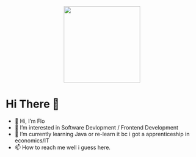 <div id="header" align="center">
  <img src="https://media.giphy.com/media/h408T6Y5GfmXBKW62l/giphy.gif" width="200"/>
</div>

<h1> Hi There 👋</h1>

- 👋 Hi, I’m Flo
- 👀 I’m interested in Software Devlopment / Frontend Development 
- 🌱 I’m currently learning Java or re-learn it bc i got a apprenticeship in economics/IT
- 📫 How to reach me well i guess here.

<!---
SneedZz/SneedZz is a ✨ special ✨ repository because its `README.md` (this file) appears on your GitHub profile.
You can click the Preview link to take a look at your changes.
--->
